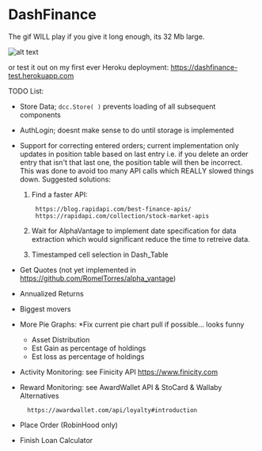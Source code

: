 # DashFinance
The gif WILL play if you give it long enough, its 32 Mb large.


![alt text](https://github.com/SterlingButters/DashFinance/blob/master/Example.gif)

or test it out on my first ever Heroku deployment:
https://dashfinance-test.herokuapp.com

TODO List:
- Store Data; `dcc.Store( )` prevents loading of all subsequent components
- AuthLogin; doesnt make sense to do until storage is implemented

- Support for correcting entered orders; current implementation only updates
in position table based on last entry i.e. if you delete an order entry that 
isn't that last one, the position table will then be incorrect. This was done 
to avoid too many API calls which REALLY slowed things down. Suggested solutions:
    1) Find a faster API:

            https://blog.rapidapi.com/best-finance-apis/
            https://rapidapi.com/collection/stock-market-apis
    
    2) Wait for AlphaVantage to implement date specification for 
    data extraction which would significant reduce the time to retreive data.
    
    3) Timestamped cell selection in Dash_Table
        

- Get Quotes (not yet implemented in https://github.com/RomelTorres/alpha_vantage) 
- Annualized Returns
- Biggest movers
- More Pie Graphs: *Fix current pie chart pull if possible... looks funny
    - Asset Distribution 
    - Est Gain as percentage of holdings
    - Est loss as percentage of holdings
- Activity Monitoring: see Finicity API https://www.finicity.com
- Reward Monitoring: see AwardWallet API & StoCard & Wallaby Alternatives
        
        https://awardwallet.com/api/loyalty#introduction 

- Place Order (RobinHood only)
- Finish Loan Calculator
